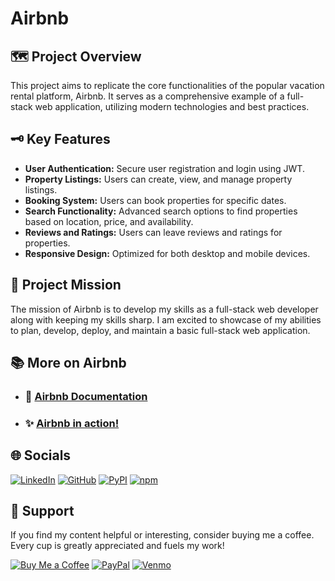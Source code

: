 # Airbnb

## 🗺️ Project Overview

This project aims to replicate the core functionalities of the popular vacation rental platform, Airbnb. It serves as a comprehensive example of a full-stack web application, utilizing modern technologies and best practices.

## 🗝️ Key Features

- **User Authentication:** Secure user registration and login using JWT.
- **Property Listings:** Users can create, view, and manage property listings.
- **Booking System:** Users can book properties for specific dates.
- **Search Functionality:** Advanced search options to find properties based on location, price, and availability.
- **Reviews and Ratings:** Users can leave reviews and ratings for properties.
- **Responsive Design:** Optimized for both desktop and mobile devices.

## 🎯 Project Mission

The mission of Airbnb is to develop my skills as a full-stack web developer along with keeping my skills sharp. I am excited to showcase of my abilities to plan, develop, deploy, and maintain a basic full-stack web application.

## 📚 More on Airbnb

<!-- - ### 💾 [Installation and Setup](./docs/setup.md) -->
- ### 📑 [Airbnb Documentation](https://github.com/TheCyberLocal/Airbnb-Clone/wiki)
- ### ✨ [Airbnb in action!](https://api-project-xwci.onrender.com)

## 🌐 Socials

[![LinkedIn](https://img.shields.io/badge/LinkedIn-%230077B5.svg?logo=linkedin&logoColor=white)](https://linkedin.com/in/tzm01)
[![GitHub](https://img.shields.io/badge/GitHub-black?logo=github&logoColor=white)](https://github.com/TheCyberLocal)
[![PyPI](https://img.shields.io/badge/PyPI-3776AB?logo=pypi&logoColor=white)](https://pypi.org/user/TheCyberLocal/)
[![npm](https://img.shields.io/badge/npm-%23FFFFFF.svg?logo=npm&logoColor=D00000)](https://www.npmjs.com/~thecyberlocal)

## 💖 Support

If you find my content helpful or interesting, consider buying me a coffee. Every cup is greatly appreciated and fuels my work!

[![Buy Me a Coffee](https://img.shields.io/badge/-buy_me_a%C2%A0coffee-gray?logo=buy-me-a-coffee)](https://buymeacoffee.com/thecyberlocal)
[![PayPal](https://img.shields.io/badge/PayPal-00457C?logo=paypal&logoColor=white)](https://www.paypal.com/paypalme/TheCyberLocal)
[![Venmo](https://img.shields.io/badge/Venmo-008CFF?logo=venmo&logoColor=white)](https://www.venmo.com/TheCyberLocal)
